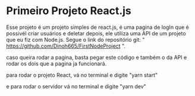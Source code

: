 # Primeiro Projeto React.js

Esse projeto é um projeto simples de react.js, é uma pagina de logIn que é possivél criar usuários e deletar depois, ele utiliza uma API de um projeto que eu fiz com Node.js. Segue o link do repositório git: " https://github.com/Dinoh665/FirstNodeProject ".

caso queira rodar a pagina, basta pegar este código e também o da API e rodar os dois que a pagina ja funcionará.

para rodar o projeto React, vá no terminal e digite "yarn start"

e para rodar o servidor vá no terminal e digite "yarn dev"
